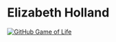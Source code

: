 # Elizabeth Holland

[![GitHub Game of Life](https://github4life.herokuapp.com/ethomson.gif?z=6)](https://github4life.herokuapp.com/ethomson)
